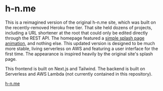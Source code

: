 # h-n.me

This is a reimagined version of the original h-n.me site, which was built on the recently-removed Heroku free tier. That site held dozens of projects, including a URL shortener at the root that could only be edited directly through the REST API. The homepage featured a [simple splash page animation](https://h-n.me/classic), and nothing else. This updated version is designed to be much more stable, living serverless on AWS and featuring a user interface for the first time. The appearance is inspired heavily by the original site's splash page.

This frontend is built on Next.js and Tailwind. The backend is built on Serverless and AWS Lambda (not currently contained in this repository).

[h-n.me](https://h-n.me/)
